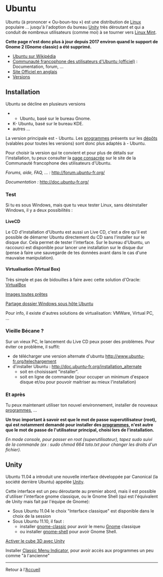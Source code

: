 # Ubuntu

Ubuntu (à prononcer « Ou-boun-tou ») est une distribution de [Linux](Linux) populaire ... jusqu'à l'adoption du bureau [Unity](http://doc.ubuntu-fr.org/unity) très déroutant et qui a conduit de nombreux utilisateurs (comme moi) à se tourner vers [Linux Mint](Mint).

**Cette page n'est donc plus à jour depuis 2017 environ quand le support de Gnome 2 (Gnome classic) a été supprimé.**

- [Ubuntu sur Wikipédia](https://fr.wikipedia.org/wiki/Ubuntu_(syst%C3%A8me_d%27exploitation))
- [Communauté francophone des utilisateurs d'Ubuntu (officiel)](http://www.ubuntu-fr.org/) : Documentation, forum, ...
- [Site Officiel en anglais](http://www.ubuntu.com/)
- [Versions](http://distrowatch.com/table.php?distribution=ubuntu)

## Installation

Ubuntu se décline en plusieurs versions

- - Ubuntu, basé sur le bureau Gnome.
- K- Ubuntu, basé sur le bureau KDE.
- autres ...

La version principale est - Ubuntu. Les [programmes](Programmes) présents sur les [dépôts](Dépôt) (valables pour toutes les versions)  sont donc plus adaptés à - Ubuntu.

Pour choisir la version qui te convient et pour plus de détails sur l'installation, tu peux consulter la [page consacrée](http://doc.ubuntu-fr.org/installation) sur le site de la Communauté francophone des utilisateurs d'Ubuntu.

*Forums, aide, FAQ, ... :* <http://forum.ubuntu-fr.org/>

*Documentation :* <http://doc.ubuntu-fr.org/>

### Test

Si tu es sous Windows, mais que tu veux tester Linux, sans désinstaller
Windows, il y a deux possibilités :

#### LiveCD

Le CD d'installation d'Ubuntu est aussi un Live CD, c'est a dire qu'il
est possible de démarrer Ubuntu directement du CD sans l'installer sur
le disque dur. Cela permet de tester l'interface. Sur le bureau
d'Ubuntu, un raccourci est disponible pour lancer une installation sur
le disque dur (pense à faire une sauvegarde de tes données avant dans le
cas d'une mauvaise manipulation).

#### Virtualisation (Virtual Box)

Très simple et pas de bidouilles à faire avec cette solution d'Oracle:
[VirtualBox](http://www.virtualbox.org/)

[Images toutes prêtes](http://virtualboxes.org/images/)

[Partage dossier Windows sous hôte Ubuntu](http://www.commentcamarche.net/faq/21387-virtualbox-partage-d-un-dossier-windows-sous-un-hote-ubuntu)

Pour info, il existe d'autres solutions de virtualisation: VMWare, Virtual PC, ...

### Vieille Bécane ?

Sur un vieux PC, le lancement du Live CD peux poser des problèmes. Pour éviter ce problème, il suffit:

- de télécharger une version alternate d'ubuntu
  <http://www.ubuntu-fr.org/telechargement>
- d'installer Ubuntu : <http://doc.ubuntu-fr.org/installation_alternate>
  - soit en choisissant "installer".
  - soit en ligne de commande (pour occuper un minimum d'espace disque
    et/ou pour pouvoir maitriser au mieux l'installation)

### Et après

Tu peux maintenant utiliser ton nouvel environnement, installer de nouveaux [programmes](Programmes), ...

**Un truc important à savoir est que le mot de passe superutilisateur (root), qui est notamment demandé pour installer des [programmes](Programmes), n'est autre que le mot de passe de l'utilisateur principal, choisi lors de l'installation.**

*En mode console, pour passer en root (superutilisateur), tapez sudo suivi de la commande (ex : sudo chmod 664 toto.txt pour changer les droits d'un fichier).*

## Unity

Ubuntu 11.04 a introduit une nouvelle interface développée par Canonical (la société derrière Ubuntu) appelée [Unity](http://doc.ubuntu-fr.org/unity).

Cette interface est un peu déroutante au premier abord, mais il est possible d'utiliser l'interface gnome classique, ou le Gnome Shell (qui est l'équivalent de Unity mais fait par l'équipe de Gnome):

- Sous Ubuntu 11.04 le choix "Interface classique" est disponible dans le choix de la session
- Sous Ubuntu 11.10, il faut :
  - installer [gnome-classic](apt://gnome-classic) pour avoir le menu [Gnome](Gnome) classique
  - ou installer [gnome-shell](apt://gnome-shell) pour avoir Gnome Shell.

[Activer le cube 3D avec Unity](http://www.le-libriste.fr/ubuntu/configuration-dunity/activer-le-cube-3d-avec-unity/)

Installer [Classic Menu Indicator](http://www.florian-diesch.de/software/classicmenu-indicator/), pour avoir accès aux programmes un peu comme "à l'ancienne"

------------------------------------------------------------------------

Retour à l'[Accueil](README)
